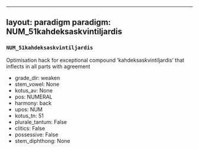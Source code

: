
---
layout: paradigm
paradigm: NUM_51kahdeksaskvintiljardis
---
### ` NUM_51kahdeksaskvintiljardis `

Optimisation hack for exceptional compound ’kahdeksaskvintiljardis’ that inflects in all parts with agreement
* grade_dir: weaken
* stem_vowel: None
* kotus_av: None
* pos: NUMERAL
* harmony: back
* upos: NUM
* kotus_tn: 51
* plurale_tantum: False
* clitics: False
* possessive: False
* stem_diphthong: None
